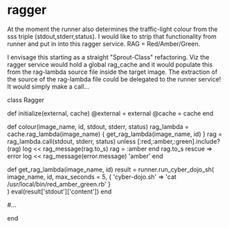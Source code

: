# ragger

At the moment the runner also determines the traffic-light colour
from the sss triple (stdout,stderr,status).
I would like to strip that functionality from runner and put in
into this ragger service. RAG = Red/Amber/Green.

I envisage this starting as a straight "Sprout-Class" refactoring.
Viz the ragger service would hold a global rag_cache and it would
populate this from the rag-lambda source file inside the target image.
The extraction of the source of the rag-lambda file could be
delegated to the runner service! It would simply make a call...

class Ragger

  def initialize(external, cache)
    @external = external
    @cache = cache
  end

  def colour(image_name, id, stdout, stderr, status)
    rag_lambda = cache.rag_lambda(image_name) {
      get_rag_lambda(image_name, id)
    }
    rag = rag_lambda.call(stdout, stderr, status)
    unless [:red,:amber,:green].include?(rag)
      log << rag_message(rag.to_s)
      rag = :amber
    end
    rag.to_s
  rescue => error
    log << rag_message(error.message)
    'amber'
  end

  def get_rag_lambda(image_name, id)
    result = runner.run_cyber_dojo_sh(
        image_name,
        id,
        max_seconds = 5,
        { 'cyber-dojo.sh' => 'cat /usr/local/bin/red_amber_green.rb' }  
    )
    eval(result['stdout']['content'])
  end

  #...

end
